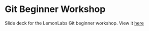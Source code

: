 Git Beginner Workshop
=======================

Slide deck for the LemonLabs Git beginner workshop. View it [here](http://lemonlabsuk.github.io/git-beginner-workshop)
